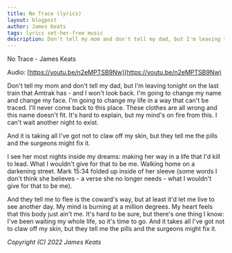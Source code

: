 ```yaml
---
title: No Trace (lyrics)
layout: blogpost
author: James Keats
tags: lyrics set-her-free music
description: Don't tell my mom and don't tell my dad, but I'm leaving tonight on the last train that Amtrak has [...]
---
```


No Trace - James Keats

Audio: [https://youtu.be/n2eMPTSB9Nw](https://youtu.be/n2eMPTSB9Nw)

Don't tell my mom and don't tell my dad, but I'm leaving tonight on the last train that Amtrak has - and I won't look back. I'm going to change my name and change my face. I'm going to change my life in a way that can't be traced. I'll never come back to this place. These clothes are all wrong and this name doesn't fit. It's hard to explain, but my mind's on fire from this. I can't wait another night to exist.

And it is taking all I've got not to claw off my skin, but they tell me the pills and the surgeons might fix it.

I see her most nights inside my dreams: making her way in a life that I'd kill to lead. What I wouldn't give for that to be me. Walking home on a darkening street. Mark 15:34 folded up inside of her sleeve (some words I don't think she believes - a verse she no longer needs - what I wouldn't give for that to be me).

And they tell me to flee is the coward's way, but at least it'd let me live to see another day. My mind is burning at a million degrees. My heart feels that this body just ain't me. It's hard to be sure, but there's one thing I know: I've been waiting my whole life, so it's time to go. And it takes all I've got not to claw off my skin, but they tell me the pills and the surgeons might fix it.

*Copyright (C) 2022 James Keats*
